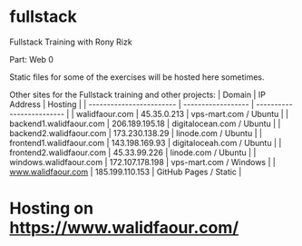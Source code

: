 # fullstack
Fullstack Training with Rony Rizk

Part: Web 0

Static files for some of the exercises will be hosted here sometimes.

Other sites for the Fullstack training and other projects:
| Domain                   | IP Address         | Hosting                   |
| ------------------------ | ------------------ | ------------------------- |
| walidfaour.com           | 45.35.0.213        | vps-mart.com / Ubuntu     |
| backend1.walidfaour.com  | 206.189.195.18     | digitalocean.com / Ubuntu |
| backend2.walidfaour.com  | 173.230.138.29     | linode.com / Ubuntu       |
| frontend1.walidfaour.com | 143.198.169.93     | digitaloceah.com / Ubuntu |
| frontend2.walidfaour.com | 45.33.99.226       | linode.com / Ubuntu       |
| windows.walidfaour.com   | 172.107.178.198    | vps-mart.com / Windows    |
| www.walidfaour.com       | 185.199.110.153    | GitHub Pages / Static     |

# Hosting on https://www.walidfaour.com/
